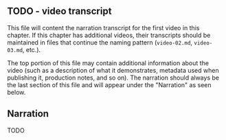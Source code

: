 ## TODO - video transcript

This file will content the narration transcript for the first video in this chapter.
If this chapter has additional videos, their transcripts should be maintained in
files that continue the naming pattern (`video-02.md`, `video-03.md`, etc.). 

The top portion of this file may contain additional information about the video
(such as a description of what it demonstrates, metadata used when publishing
it, production notes, and so on). The narration should always be the last
section of this file and will appear under the "Narration" as seen below.



## Narration
TODO


